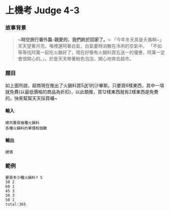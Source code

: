 # 上機考 Judge 4-3

### 故事背景
>**~時空旅行番外篇-親愛的，我們終於回家了。~**
>「今年冬天真是夭壽啊~」天天望著月亮，嘴裡還呵著白氣，白氣霎時消散在冷冽的空氣中。
>「不如等等找阿萬一起吃火鍋好了，現在好像有火鍋料買五送一的優惠，阿萬一定會很開心的。」，於是天天帶著粉色泡泡，開心地奔去超市。

### 題目
如上面所說，超商現在推出了火鍋料買5送1的沙畢斯。只要買6樣東西，其中一項就免費(以最低價格的商品為折扣)，以此類推，買12樣東西就有2樣東西是免費的，快來幫幫天天採買囉~

#### 輸入
```
總共要買幾種火鍋料
各種火鍋料的單價和個數
```

#### 輸出
```
總價
```

### 範例
```
要買多少種火鍋料? 5
30 2
60 1
45 3
30 3
50 1
total:365
```
